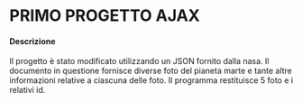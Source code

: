 # PRIMO PROGETTO AJAX
#### Descrizione
Il progetto è stato modificato utilizzando un JSON fornito dalla nasa. Il documento in questione fornisce diverse foto del pianeta marte e tante altre informazioni relative a ciascuna delle foto. Il programma restituisce 5 foto e i relativi id.  



